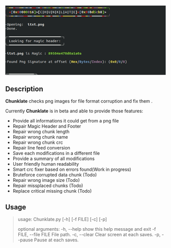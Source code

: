 ![Alt Text](https://github.com/on4r4p/Chunklate/blob/ctf/Chunklate.gif)

## Description

**Chunklate** checks png images for file format corruption and fix them .

Currently **Chunklate** is in beta and able to provide those features:

- Provide all informations it could get from a png file
- Repair Magic Header and Footer
- Repair wrong chunk length  
- Repair wrong chunk name
- Repair wrong chunk crc
- Repair line feed conversion
- Save each modifications in a different file
- Provide a summary of all modifications 
- User friendly human readability
- Smart crc fixer based on errors found(Work in progress)
- Bruteforce corrupted data chunk (Todo)
- Repair wrong image size (Todo)
- Repair missplaced chunks (Todo)
- Replace critical missing chunk (Todo)



## Usage
> 
> usage: Chunklate.py [-h] [-f FILE] [-c] [-p]
> 
> optional arguments:
>   -h, --help            show this help message and exit
>   -f FILE, --file FILE  File path.
>   -c, --clear           Clear screen at each saves.
>   -p, --pause           Pause at each saves.
> 
